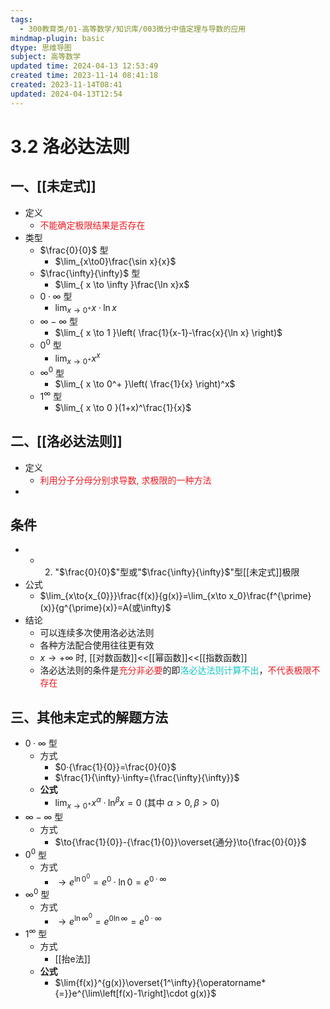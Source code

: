 ```yaml
---
tags:
  - 300教育类/01-高等数学/知识库/003微分中值定理与导数的应用
mindmap-plugin: basic
dtype: 思维导图
subject: 高等数学
updated time: 2024-04-13 12:53:49
created time: 2023-11-14 08:41:18
created: 2023-11-14T08:41
updated: 2024-04-13T12:54
---
```


# 3.2 洛必达法则

## 一、[[未定式]]
- 定义
    - <font color=#ed1c24>不能确定极限结果是否存在</font>
- 类型
    - $\frac{0}{0}$ 型
        - $\lim_{x\to0}\frac{\sin x}{x}$
    - $\frac{\infty}{\infty}$ 型
        - $\lim_{ x \to \infty }\frac{\ln x}x$
    - $0·\infty$ 型
        - $\lim_{ x \to 0^+ }x·\ln x$
    - $\infty-\infty$ 型
        - $\lim_{ x \to 1 }\left( \frac{1}{x-1}-\frac{x}{\ln x} \right)$
    - $0^0$ 型
        - $\lim_{ x \to 0^+ }x^x$
    - $\infty^0$ 型
        - $\lim_{ x \to 0^+ }\left( \frac{1}{x} \right)^x$
    - $1^\infty$ 型
        - $\lim_{ x \to 0 }(1+x)^\frac{1}{x}$

## 二、[[洛必达法则]]
- 定义
    - <font color=#ed1c24>利用分子分母分别求导数, 求极限的一种方法</font>
-

## 条件
-
    - 2. "$\frac{0}{0}$"型或"$\frac{\infty}{\infty}$"型[[未定式]]极限
- 公式
    - $\lim_{x\to{x_{0}}}\frac{f(x)}{g(x)}=\lim_{x\to x_0}\frac{f^{\prime}(x)}{g^{\prime}(x)}=A(或\infty)$
- 结论
    - 可以连续多次使用洛必达法则
    - 各种方法配合使用往往更有效
    - $x\to+\infty$ 时, [[对数函数]]<<[[幂函数]]<<[[指数函数]]
    - 洛必达法则的条件是<font color=#ed1c24>充分非必要</font>的即<font color=#13C6C3>洛必达法则计算不出</font>，<font color=#ed1c24>不代表极限不存在</font>

## 三、其他未定式的解题方法
- $0·\infty$ 型
    - 方式
        - $0·{\frac{1}{0}}=\frac{0}{0}$
        - $\frac{1}{\infty}·\infty={\frac{\infty}{\infty}}$
    - **公式**
        - $\lim_{ x \to 0^+ }x^{\alpha}·\ln^{\beta}x=0$ (其中 $\alpha>0,\beta>0$)
- $\infty-\infty$ 型
    - 方式
        - $\to{\frac{1}{0}}-{\frac{1}{0}}\overset{通分}\to{\frac{0}{0}}$
- $0^0$ 型
    - 方式
        - $\to{e^{\ln{0}^0}}=e^0·\ln{0}=e^{0·\infty}$
- $\infty^0$ 型
    - 方式
        - $\to{e^{\ln{\infty}^0}}=e^{0\ln{\infty}}=e^{0·\infty}$
- $1^\infty$ 型
    - 方式
        - [[抬e法]]
    - **公式**
        - $\lim{f(x)}^{g(x)}\overset{1^\infty}{\operatorname*{=}}e^{\lim\left[f(x)-1\right]\cdot g(x)}$

